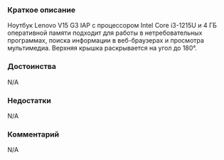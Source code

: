 ### **Краткое описание**
Ноутбук Lenovo V15 G3 IAP с процессором Intel Core i3-1215U и 4 ГБ оперативной памяти подходит для работы в нетребовательных программах, поиска информации в веб-браузерах и просмотра мультимедиа. Верхняя крышка раскрывается на угол до 180°.

### **Достоинства**
N/A

### **Недостатки**
N/A

### **Комментарий**
N/A
